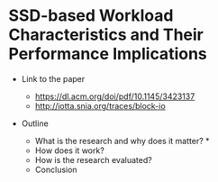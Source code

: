 # SSD-based Workload Characteristics and Their Performance Implications

* Link to the paper
    * https://dl.acm.org/doi/pdf/10.1145/3423137
    * http://iotta.snia.org/traces/block-io



* Outline
  * What is the research and why does it matter?
    * 
  * How does it work?
  * How is the research evaluated?
  * Conclusion